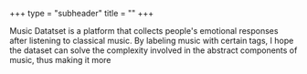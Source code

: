 +++
type = "subheader"
title = ""
+++

Music Datatset is a platform that collects people's emotional responses after listening to classical music. By labeling music with certain tags, I hope the dataset can solve the complexity involved in the abstract components of music, thus making it more 
